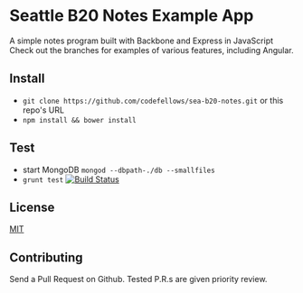 # Seattle B20 Notes Example App
A simple notes program built with Backbone and Express in JavaScript
Check out the branches for examples of various features, including Angular.

## Install

- `git clone https://github.com/codefellows/sea-b20-notes.git` or this repo's
URL
- `npm install && bower install`

## Test

- start MongoDB `mongod --dbpath-./db --smallfiles`
- `grunt test`
[![Build Status](https://travis-ci.org/codefellows/sea-b20-notes.svg)](https://travis-ci.org/codefellows/sea-b20-notes)

## License

[MIT](http://opensource.org/licenses/MIT)

## Contributing

Send a Pull Request on Github. Tested P.R.s are given priority review.
